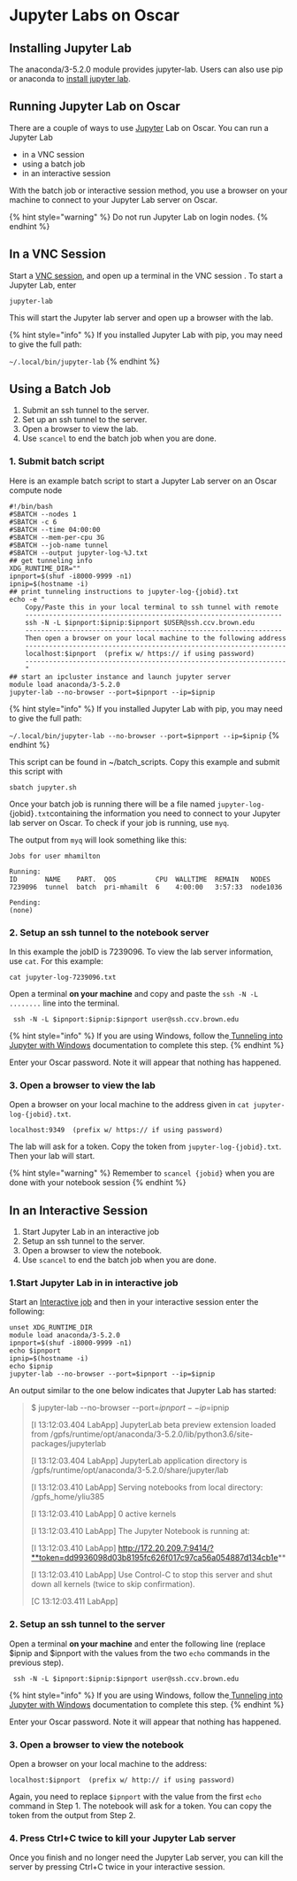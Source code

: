 # Jupyter Labs on Oscar

## Installing Jupyter Lab

The anaconda/3-5.2.0 module provides jupyter-lab. Users can also use pip or anaconda to [install jupyter lab](https://jupyter.readthedocs.io/en/latest/install.html).&#x20;

## Running Jupyter Lab on Oscar

There are a couple of ways to use [Jupyter](https://jupyter.org/) Lab on Oscar.   You can run a Jupyter Lab

* in a VNC session&#x20;
* using a batch job
* in an interactive session

&#x20;With the batch job or interactive session method, you use a browser on your machine to connect to your Jupyter Lab server on Oscar.&#x20;

{% hint style="warning" %}
Do not run Jupyter Lab on login nodes.
{% endhint %}

## In a VNC Session

Start a [VNC session](broken-reference), and open up a terminal in the VNC session . To start a Jupyter Lab, enter

```
jupyter-lab
```

This will start the Jupyter lab server and open up a browser with the lab.

{% hint style="info" %}
If you installed Jupyter Lab with pip, you may need to give the full path:

`~/.local/bin/jupyter-lab`
{% endhint %}

## Using a Batch Job

1. Submit an ssh tunnel to the server.
2. Set up an ssh tunnel to the server.
3. Open a browser to view the lab.
4. Use `scancel` to end the batch job when you are done.

### 1. Submit batch script

Here is an example batch script to start a Jupyter Lab server on an Oscar compute node

```
#!/bin/bash
#SBATCH --nodes 1
#SBATCH -c 6
#SBATCH --time 04:00:00
#SBATCH --mem-per-cpu 3G
#SBATCH --job-name tunnel
#SBATCH --output jupyter-log-%J.txt
## get tunneling info
XDG_RUNTIME_DIR=""
ipnport=$(shuf -i8000-9999 -n1)
ipnip=$(hostname -i)
## print tunneling instructions to jupyter-log-{jobid}.txt
echo -e "
    Copy/Paste this in your local terminal to ssh tunnel with remote
    -----------------------------------------------------------------
    ssh -N -L $ipnport:$ipnip:$ipnport $USER@ssh.ccv.brown.edu
    -----------------------------------------------------------------
    Then open a browser on your local machine to the following address
    ------------------------------------------------------------------
    localhost:$ipnport  (prefix w/ https:// if using password)
    ------------------------------------------------------------------
    "
## start an ipcluster instance and launch jupyter server
module load anaconda/3-5.2.0
jupyter-lab --no-browser --port=$ipnport --ip=$ipnip
```

{% hint style="info" %}
If you installed Jupyter Lab with pip, you may need to give the full path:

`~/.local/bin/jupyter-lab --no-browser --port=$ipnport --ip=$ipnip`
{% endhint %}

This script can be found in \~/batch\_scripts.  Copy this example and submit this script with&#x20;

`sbatch jupyter.sh`

Once your batch job is running  there will be a file named `jupyter-log-`{jobid}`.txt`containing the information you need to connect to your Jupyter lab server on Oscar.   To check if your job is running, use `myq`.

The output from `myq` will look something like this:

```
Jobs for user mhamilton

Running:
ID       NAME    PART.  QOS          CPU  WALLTIME  REMAIN   NODES
7239096  tunnel  batch  pri-mhamilt  6    4:00:00   3:57:33  node1036

Pending:
(none)
```

### 2. Setup an ssh tunnel to the notebook server

In this example the jobID is 7239096. To view the lab server information, use `cat`. For this example:

`cat jupyter-log-7239096.txt`

Open a terminal **on your machine** and copy and paste the `ssh -N -L ........` line into the terminal.

```
 ssh -N -L $ipnport:$ipnip:$ipnport user@ssh.ccv.brown.edu
```

{% hint style="info" %}
If you are using Windows, follow the[ Tunneling into Jupyter with Windows](https://docs.ccv.brown.edu/oscar/jupyter-notebooks/tunneling-into-jupyter-with-windows) documentation to complete this step.
{% endhint %}

Enter your Oscar password.  Note it will appear that nothing has happened.

### 3. Open a browser to view the lab

Open a browser on your local machine to the address given in `cat jupyter-log-{jobid}.txt`.

```
localhost:9349  (prefix w/ https:// if using password)
```

The lab will ask for a token.  Copy the token from `jupyter-log-{jobid}.txt`. Then your lab will start.

{% hint style="warning" %}
Remember to `scancel {jobid}` when you are done with your notebook session
{% endhint %}

## In an Interactive Session

1. Start Jupyter Lab in an interactive job
2. Setup an ssh tunnel to the server.
3. Open a browser to view the notebook.
4. Use `scancel` to end the batch job when you are done.

### 1.Start Jupyter Lab in in interactive job

Start an [Interactive job](../submitting-jobs/interact.md) and then in your interactive session  enter the following:

```
unset XDG_RUNTIME_DIR
module load anaconda/3-5.2.0
ipnport=$(shuf -i8000-9999 -n1)
echo $ipnport
ipnip=$(hostname -i)
echo $ipnip
jupyter-lab --no-browser --port=$ipnport --ip=$ipnip
```

An output similar to the one below indicates that Jupyter Lab has started:

> $ jupyter-lab --no-browser --port=$ipnport --ip=$ipnip
>
> \[I 13:12:03.404 LabApp] JupyterLab beta preview extension loaded from /gpfs/runtime/opt/anaconda/3-5.2.0/lib/python3.6/site-packages/jupyterlab
>
> \[I 13:12:03.404 LabApp] JupyterLab application directory is /gpfs/runtime/opt/anaconda/3-5.2.0/share/jupyter/lab
>
> \[I 13:12:03.410 LabApp] Serving notebooks from local directory: /gpfs\_home/yliu385
>
> \[I 13:12:03.410 LabApp] 0 active kernels
>
> \[I 13:12:03.410 LabApp] The Jupyter Notebook is running at:
>
> \[I 13:12:03.410 LabApp] http://172.20.209.7:9414/?**token=dd9936098d03b8195fc626f017c97ca56a054887d134cb1e**
>
> \[I 13:12:03.410 LabApp] Use Control-C to stop this server and shut down all kernels (twice to skip confirmation).
>
> \[C 13:12:03.411 LabApp]&#x20;

### 2. Setup an ssh tunnel to the server

Open a terminal **on your machine** and enter the following line (replace $ipnip and $ipnport with the values from the two `echo` commands in the previous step).

```
 ssh -N -L $ipnport:$ipnip:$ipnport user@ssh.ccv.brown.edu
```

{% hint style="info" %}
If you are using Windows, follow the[ Tunneling into Jupyter with Windows](https://docs.ccv.brown.edu/oscar/jupyter-notebooks/tunneling-into-jupyter-with-windows) documentation to complete this step.
{% endhint %}

Enter your Oscar password.  Note it will appear that nothing has happened.

### 3. Open a browser to view the notebook

Open a browser on your local machine to the address:

```
localhost:$ipnport  (prefix w/ http:// if using password)
```

Again, you need to replace `$ipnport` with the value from the first `echo` command in Step 1. The notebook will ask for a token.  You can copy the token from the output from Step 2.

### 4. Press Ctrl+C twice to kill your Jupyter Lab server

Once you finish and no longer need the Jupyter Lab server, you can kill the server by pressing Ctrl+C twice in your interactive session.
